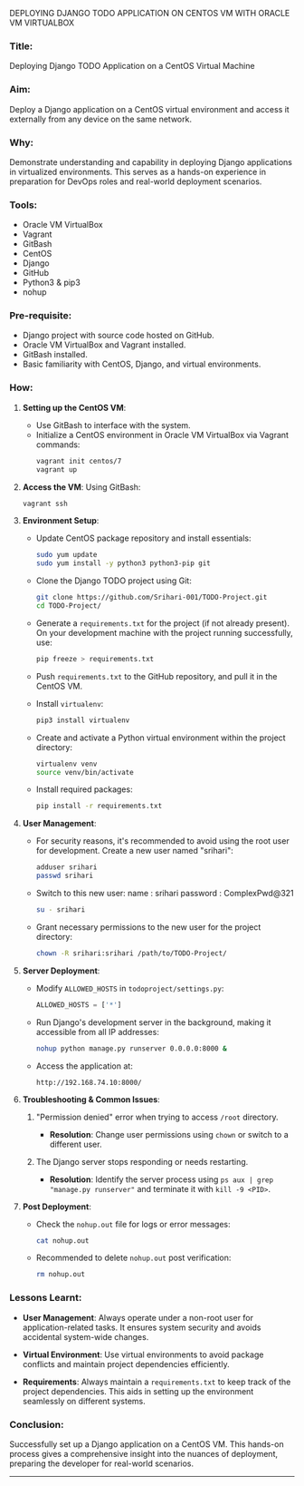 DEPLOYING DJANGO TODO APPLICATION ON CENTOS VM WITH ORACLE VM VIRTUALBOX

### **Title:**
Deploying Django TODO Application on a CentOS Virtual Machine

### **Aim:**
Deploy a Django application on a CentOS virtual environment and access it externally from any device on the same network.

### **Why:**
Demonstrate understanding and capability in deploying Django applications in virtualized environments. This serves as a hands-on experience in preparation for DevOps roles and real-world deployment scenarios.

### **Tools:**
- Oracle VM VirtualBox
- Vagrant
- GitBash
- CentOS
- Django
- GitHub
- Python3 & pip3
- nohup

### **Pre-requisite:**
- Django project with source code hosted on GitHub.
- Oracle VM VirtualBox and Vagrant installed.
- GitBash installed.
- Basic familiarity with CentOS, Django, and virtual environments.



### **How:**

1. **Setting up the CentOS VM**:
   - Use GitBash to interface with the system.
   - Initialize a CentOS environment in Oracle VM VirtualBox via Vagrant commands:
     ```bash
     vagrant init centos/7
     vagrant up
     ```

2. **Access the VM**:
   Using GitBash:
   ```bash
   vagrant ssh
   ```

3. **Environment Setup**:
   - Update CentOS package repository and install essentials:
     ```bash
     sudo yum update
     sudo yum install -y python3 python3-pip git
     ```

   - Clone the Django TODO project using Git:
     ```bash
     git clone https://github.com/Srihari-001/TODO-Project.git
     cd TODO-Project/
     ```

   - Generate a `requirements.txt` for the project (if not already present). On your development machine with the project running successfully, use:
     ```bash
     pip freeze > requirements.txt
     ```

   - Push `requirements.txt` to the GitHub repository, and pull it in the CentOS VM.

   - Install `virtualenv`:
     ```bash
     pip3 install virtualenv
     ```

   - Create and activate a Python virtual environment within the project directory:
     ```bash
     virtualenv venv
     source venv/bin/activate
     ```

   - Install required packages:
     ```bash
     pip install -r requirements.txt
     ```

4. **User Management**:
   - For security reasons, it's recommended to avoid using the root user for development. Create a new user named "srihari":
     ```bash
     adduser srihari
     passwd srihari
     ```

   - Switch to this new user:
       name     : srihari
       password : ComplexPwd@321
     ```bash
     su - srihari
     ```

   - Grant necessary permissions to the new user for the project directory:
     ```bash
     chown -R srihari:srihari /path/to/TODO-Project/
     ```

5. **Server Deployment**:
   - Modify `ALLOWED_HOSTS` in `todoproject/settings.py`:
     ```python
     ALLOWED_HOSTS = ['*']
     ```

   - Run Django's development server in the background, making it accessible from all IP addresses:
     ```bash
     nohup python manage.py runserver 0.0.0.0:8000 &
     ```

   - Access the application at:
     ```
     http://192.168.74.10:8000/
     ```

6. **Troubleshooting & Common Issues**:

   1. "Permission denied" error when trying to access `/root` directory. 
      - **Resolution**: Change user permissions using `chown` or switch to a different user.

   2. The Django server stops responding or needs restarting. 
      - **Resolution**: Identify the server process using `ps aux | grep "manage.py runserver"` and terminate it with `kill -9 <PID>`.

7. **Post Deployment**:
   - Check the `nohup.out` file for logs or error messages:
     ```bash
     cat nohup.out
     ```

   - Recommended to delete `nohup.out` post verification:
     ```bash
     rm nohup.out
     ```

### **Lessons Learnt**:

- **User Management**: Always operate under a non-root user for application-related tasks. It ensures system security and avoids accidental system-wide changes.
  
- **Virtual Environment**: Use virtual environments to avoid package conflicts and maintain project dependencies efficiently.

- **Requirements**: Always maintain a `requirements.txt` to keep track of the project dependencies. This aids in setting up the environment seamlessly on different systems.

### **Conclusion**:
Successfully set up a Django application on a CentOS VM. This hands-on process gives a comprehensive insight into the nuances of deployment, preparing the developer for real-world scenarios.

---
